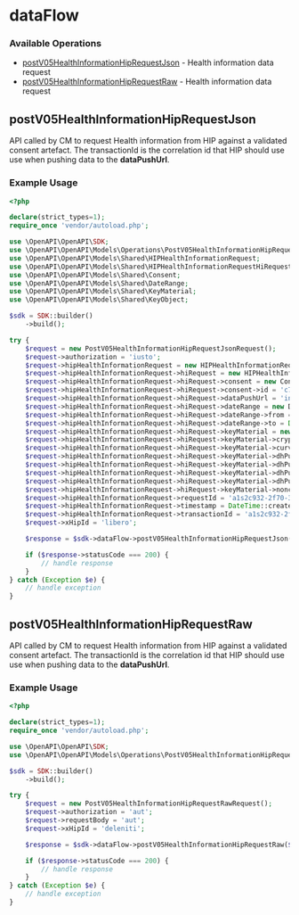 # dataFlow

### Available Operations

* [postV05HealthInformationHipRequestJson](#postv05healthinformationhiprequestjson) - Health information data request
* [postV05HealthInformationHipRequestRaw](#postv05healthinformationhiprequestraw) - Health information data request

## postV05HealthInformationHipRequestJson

API called by CM to request Health information from HIP against a validated consent artefact. The transactionId is the correlation id that HIP should use use when pushing data to the **dataPushUrl**. 


### Example Usage

```php
<?php

declare(strict_types=1);
require_once 'vendor/autoload.php';

use \OpenAPI\OpenAPI\SDK;
use \OpenAPI\OpenAPI\Models\Operations\PostV05HealthInformationHipRequestJsonRequest;
use \OpenAPI\OpenAPI\Models\Shared\HIPHealthInformationRequest;
use \OpenAPI\OpenAPI\Models\Shared\HIPHealthInformationRequestHiRequest;
use \OpenAPI\OpenAPI\Models\Shared\Consent;
use \OpenAPI\OpenAPI\Models\Shared\DateRange;
use \OpenAPI\OpenAPI\Models\Shared\KeyMaterial;
use \OpenAPI\OpenAPI\Models\Shared\KeyObject;

$sdk = SDK::builder()
    ->build();

try {
    $request = new PostV05HealthInformationHipRequestJsonRequest();
    $request->authorization = 'iusto';
    $request->hipHealthInformationRequest = new HIPHealthInformationRequest();
    $request->hipHealthInformationRequest->hiRequest = new HIPHealthInformationRequestHiRequest();
    $request->hipHealthInformationRequest->hiRequest->consent = new Consent();
    $request->hipHealthInformationRequest->hiRequest->consent->id = 'c70a4562-6d43-4681-bf16-d9f5fce6c556';
    $request->hipHealthInformationRequest->hiRequest->dataPushUrl = 'inventore';
    $request->hipHealthInformationRequest->hiRequest->dateRange = new DateRange();
    $request->hipHealthInformationRequest->hiRequest->dateRange->from = DateTime::createFromFormat('Y-m-d\TH:i:sP', '2022-08-05T08:34:01.942Z');
    $request->hipHealthInformationRequest->hiRequest->dateRange->to = DateTime::createFromFormat('Y-m-d\TH:i:sP', '2022-04-21T16:53:11.568Z');
    $request->hipHealthInformationRequest->hiRequest->keyMaterial = new KeyMaterial();
    $request->hipHealthInformationRequest->hiRequest->keyMaterial->cryptoAlg = 'ECDH';
    $request->hipHealthInformationRequest->hiRequest->keyMaterial->curve = 'Curve25519';
    $request->hipHealthInformationRequest->hiRequest->keyMaterial->dhPublicKey = new KeyObject();
    $request->hipHealthInformationRequest->hiRequest->keyMaterial->dhPublicKey->expiry = DateTime::createFromFormat('Y-m-d\TH:i:sP', '2022-08-08T22:13:29.147Z');
    $request->hipHealthInformationRequest->hiRequest->keyMaterial->dhPublicKey->keyValue = 'minima';
    $request->hipHealthInformationRequest->hiRequest->keyMaterial->dhPublicKey->parameters = 'Curve25519/32byte random key';
    $request->hipHealthInformationRequest->hiRequest->keyMaterial->nonce = '3fa85f64-5717-4562-b3fc-2c963f66afa6';
    $request->hipHealthInformationRequest->requestId = 'a1s2c932-2f70-3ds3-a3b5-2sfd46b12a18d';
    $request->hipHealthInformationRequest->timestamp = DateTime::createFromFormat('Y-m-d\TH:i:sP', '2022-01-18T04:51:10.466Z');
    $request->hipHealthInformationRequest->transactionId = 'a1s2c932-2f70-3ds3-a3b5-2sfd46b12a18d';
    $request->xHipId = 'libero';

    $response = $sdk->dataFlow->postV05HealthInformationHipRequestJson($request);

    if ($response->statusCode === 200) {
        // handle response
    }
} catch (Exception $e) {
    // handle exception
}
```

## postV05HealthInformationHipRequestRaw

API called by CM to request Health information from HIP against a validated consent artefact. The transactionId is the correlation id that HIP should use use when pushing data to the **dataPushUrl**. 


### Example Usage

```php
<?php

declare(strict_types=1);
require_once 'vendor/autoload.php';

use \OpenAPI\OpenAPI\SDK;
use \OpenAPI\OpenAPI\Models\Operations\PostV05HealthInformationHipRequestRawRequest;

$sdk = SDK::builder()
    ->build();

try {
    $request = new PostV05HealthInformationHipRequestRawRequest();
    $request->authorization = 'aut';
    $request->requestBody = 'aut';
    $request->xHipId = 'deleniti';

    $response = $sdk->dataFlow->postV05HealthInformationHipRequestRaw($request);

    if ($response->statusCode === 200) {
        // handle response
    }
} catch (Exception $e) {
    // handle exception
}
```
